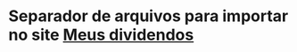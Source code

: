 # Separador de arquivos para importar no site [Meus dividendos](https://portal.meusdividendos.com/)

